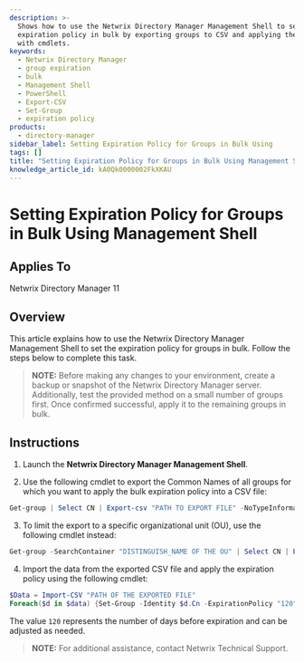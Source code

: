 ```yaml
---
description: >-
  Shows how to use the Netwrix Directory Manager Management Shell to set a group
  expiration policy in bulk by exporting groups to CSV and applying the policy
  with cmdlets.
keywords:
  - Netwrix Directory Manager
  - group expiration
  - bulk
  - Management Shell
  - PowerShell
  - Export-CSV
  - Set-Group
  - expiration policy
products:
  - directory-manager
sidebar_label: Setting Expiration Policy for Groups in Bulk Using
tags: []
title: "Setting Expiration Policy for Groups in Bulk Using Management Shell"
knowledge_article_id: kA0Qk0000002FkXKAU
---
```


# Setting Expiration Policy for Groups in Bulk Using Management Shell

## Applies To
Netwrix Directory Manager 11

## Overview
This article explains how to use the Netwrix Directory Manager Management Shell to set the expiration policy for groups in bulk. Follow the steps below to complete this task.

> **NOTE:** Before making any changes to your environment, create a backup or snapshot of the Netwrix Directory Manager server. Additionally, test the provided method on a small number of groups first. Once confirmed successful, apply it to the remaining groups in bulk.

## Instructions
1. Launch the **Netwrix Directory Manager Management Shell**.

2. Use the following cmdlet to export the Common Names of all groups for which you want to apply the bulk expiration policy into a CSV file:

```powershell
Get-group | Select CN | Export-csv "PATH TO EXPORT FILE" -NoTypeInformation
```

3. To limit the export to a specific organizational unit (OU), use the following cmdlet instead:

```powershell
Get-group -SearchContainer "DISTINGUISH_NAME OF THE OU" | Select CN | Export-CSV "PATH TO EXPORT FILE" -NoTypeInformation
```

4. Import the data from the exported CSV file and apply the expiration policy using the following cmdlet:

```powershell
$Data = Import-CSV "PATH OF THE EXPORTED FILE"
Foreach($d in $data) {Set-Group -Identity $d.Cn -ExpirationPolicy "120" -ExtendGroupLife}
```

The value `120` represents the number of days before expiration and can be adjusted as needed.

> **NOTE:** For additional assistance, contact Netwrix Technical Support.
